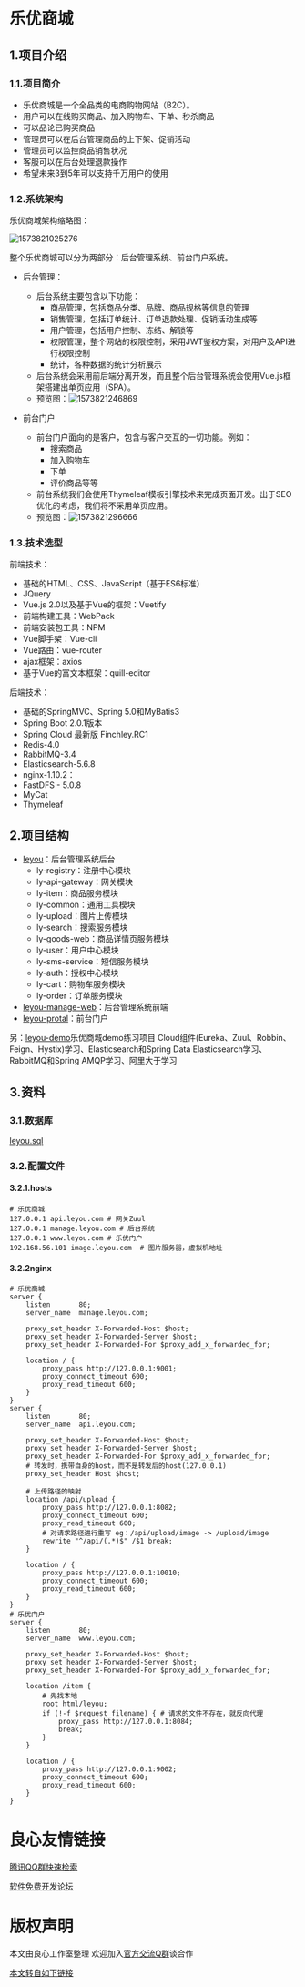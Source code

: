 # 乐优商城

## 1.项目介绍

### 1.1.项目简介

- 乐优商城是一个全品类的电商购物网站（B2C）。
- 用户可以在线购买商品、加入购物车、下单、秒杀商品
- 可以品论已购买商品
- 管理员可以在后台管理商品的上下架、促销活动
- 管理员可以监控商品销售状况
- 客服可以在后台处理退款操作
- 希望未来3到5年可以支持千万用户的使用



### 1.2.系统架构

乐优商城架构缩略图：

![1573821025276](https://dev.tencent.com/u/xiongtianci/p/myHexoBlog/git/raw/master/blog/20191115_leyou/README/1573821025276.png)

整个乐优商城可以分为两部分：后台管理系统、前台门户系统。

- 后台管理：

  - 后台系统主要包含以下功能：
    - 商品管理，包括商品分类、品牌、商品规格等信息的管理
    - 销售管理，包括订单统计、订单退款处理、促销活动生成等
    - 用户管理，包括用户控制、冻结、解锁等
    - 权限管理，整个网站的权限控制，采用JWT鉴权方案，对用户及API进行权限控制
    - 统计，各种数据的统计分析展示
  - 后台系统会采用前后端分离开发，而且整个后台管理系统会使用Vue.js框架搭建出单页应用（SPA）。
  - 预览图：![1573821246869](https://dev.tencent.com/u/xiongtianci/p/myHexoBlog/git/raw/master/blog/20191115_leyou/README/1573821246869.png)

- 前台门户

  - 前台门户面向的是客户，包含与客户交互的一切功能。例如：
    - 搜索商品
    - 加入购物车
    - 下单
    - 评价商品等等
  - 前台系统我们会使用Thymeleaf模板引擎技术来完成页面开发。出于SEO优化的考虑，我们将不采用单页应用。
  - 预览图：![1573821296666](https://dev.tencent.com/u/xiongtianci/p/myHexoBlog/git/raw/master/blog/20191115_leyou/README/1573821296666.png)



### 1.3.技术选型

前端技术：

- 基础的HTML、CSS、JavaScript（基于ES6标准）
- JQuery
- Vue.js 2.0以及基于Vue的框架：Vuetify
- 前端构建工具：WebPack
- 前端安装包工具：NPM
- Vue脚手架：Vue-cli
- Vue路由：vue-router
- ajax框架：axios
- 基于Vue的富文本框架：quill-editor

后端技术：

- 基础的SpringMVC、Spring 5.0和MyBatis3
- Spring Boot 2.0.1版本
- Spring Cloud 最新版 Finchley.RC1
- Redis-4.0
- RabbitMQ-3.4
- Elasticsearch-5.6.8
- nginx-1.10.2：
- FastDFS - 5.0.8
- MyCat
- Thymeleaf



## 2.项目结构

- [leyou](http://u.720life.cn/g/54145d0471d91890860f7f8463c03046248f9d3c5b4545405a591344f126b9cdd8a4d12bbbf47b70954f43784a656efe)：后台管理系统后台
  - ly-registry：注册中心模块
  - ly-api-gateway：网关模块
  - ly-item：商品服务模块
  - ly-common：通用工具模块
  - ly-upload：图片上传模块
  - ly-search：搜索服务模块
  - ly-goods-web：商品详情页服务模块
  - ly-user：用户中心模块
  - ly-sms-service：短信服务模块
  - ly-auth：授权中心模块
  - ly-cart：购物车服务模块
  - ly-order：订单服务模块
- [leyou-manage-web](http://u.720life.cn/g/54145d0471d91890860f7f8463c03046248f9d3c5b4545405a591344f126b9cd89356bc242b24cdfcc8ea1b4424c830d)：后台管理系统前端
- [leyou-protal](http://u.720life.cn/g/54145d0471d91890860f7f8463c03046248f9d3c5b4545405a591344f126b9cd0c78a7c4fd48f185b1af70cc1b50ed37)：前台门户

另：[leyou-demo](http://u.720life.cn/g/54145d0471d91890860f7f8463c03046248f9d3c5b4545405a591344f126b9cd5992cb26b8c7aa6d4f5ea7db057bf936)乐优商城demo练习项目 Cloud组件(Eureka、Zuul、Robbin、Feign、Hystix)学习、Elasticsearch和Spring Data Elasticsearch学习、RabbitMQ和Spring AMQP学习、阿里大于学习



## 3.资料

### 3.1.数据库

[leyou.sql](http://u.720life.cn/g/54145d0471d91890860f7f8463c03046248f9d3c5b4545405a591344f126b9cd916aba5096d7f40e908d146feead9f189114445c0d35f013e44eb916a3ffeaae)



### 3.2.配置文件

#### 3.2.1.hosts

```
# 乐优商城
127.0.0.1 api.leyou.com # 网关Zuul
127.0.0.1 manage.leyou.com # 后台系统
127.0.0.1 www.leyou.com # 乐优门户
192.168.56.101 image.leyou.com	# 图片服务器，虚拟机地址
```



#### 3.2.2nginx

```nginx
# 乐优商城
server {
	listen       80;
	server_name  manage.leyou.com;

	proxy_set_header X-Forwarded-Host $host;
	proxy_set_header X-Forwarded-Server $host;
	proxy_set_header X-Forwarded-For $proxy_add_x_forwarded_for;

	location / {
		proxy_pass http://127.0.0.1:9001;
		proxy_connect_timeout 600;
		proxy_read_timeout 600;
	}
}
server {
	listen       80;
	server_name  api.leyou.com;

	proxy_set_header X-Forwarded-Host $host;
	proxy_set_header X-Forwarded-Server $host;
	proxy_set_header X-Forwarded-For $proxy_add_x_forwarded_for;
	# 转发时，携带自身的host，而不是转发后的host(127.0.0.1)
	proxy_set_header Host $host;

	# 上传路径的映射
	location /api/upload {	
		proxy_pass http://127.0.0.1:8082;
		proxy_connect_timeout 600;
		proxy_read_timeout 600;
		# 对请求路径进行重写 eg：/api/upload/image -> /upload/image
		rewrite "^/api/(.*)$" /$1 break; 
	}
	
	location / {
		proxy_pass http://127.0.0.1:10010;
		proxy_connect_timeout 600;
		proxy_read_timeout 600;
	}
}
# 乐优门户
server {
	listen       80;
	server_name  www.leyou.com;

	proxy_set_header X-Forwarded-Host $host;
	proxy_set_header X-Forwarded-Server $host;
	proxy_set_header X-Forwarded-For $proxy_add_x_forwarded_for;
	
	location /item {
		# 先找本地
		root html/leyou;
		if (!-f $request_filename) { # 请求的文件不存在，就反向代理
			proxy_pass http://127.0.0.1:8084;
			break;
		}
	}
	
	location / {
		proxy_pass http://127.0.0.1:9002;
		proxy_connect_timeout 600;
		proxy_read_timeout 600;
	}
}
```



 # 良心友情链接

[腾讯QQ群快速检索](http://u.720life.cn/s/8cf73f7c)

[软件免费开发论坛](http://u.720life.cn/s/bbb01dc0)

# 版权声明 

本文由良心工作室整理 欢迎加入[官方交流Q群](https://u.720life.cn/s/f2316816)谈合作

[本文转自如下链接](http://u.720life.cn/g/2e71d0f0a5c601172267ba20d3a43c6ee714cadb19b94eb502d031cfe019f3f1f54871490b134f2a54736b59f46145d09d0ace9dac6aaac53d5a180aaac3c8a0)